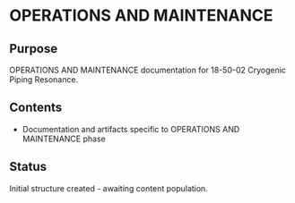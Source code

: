 # OPERATIONS AND MAINTENANCE

## Purpose
OPERATIONS AND MAINTENANCE documentation for 18-50-02 Cryogenic Piping Resonance.

## Contents
- Documentation and artifacts specific to OPERATIONS AND MAINTENANCE phase

## Status
Initial structure created - awaiting content population.
